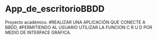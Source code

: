 # App_de_escritorioBBDD
Proyecto académico.
#REALIZAR UNA APLICACIÓN QUE CONECTE A  BBDD,
#PERMITIENDO AL USUARIO UTILIZAR LA FUNCION C R U D POR MEDIO DE INTERFACE GRÁFICA.
